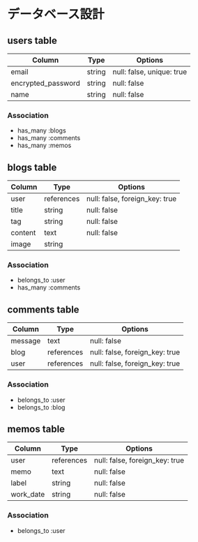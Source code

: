 # データベース設計

## users table

| Column             | Type   | Options                   |
| ------------------ | ------ | ------------------------- |
| email              | string | null: false, unique: true |
| encrypted_password | string | null: false               |
| name               | string | null: false               |

### Association

* has_many :blogs
* has_many :comments
* has_many :memos

## blogs table

| Column  | Type       | Options                        |
|-------- | ---------- | ------------------------------ |
| user    | references | null: false, foreign_key: true |
| title   | string     | null: false                    |
| tag     | string     | null: false                    |
| content | text       | null: false                    |
| image   | string     |                                |

### Association

* belongs_to :user
* has_many :comments

## comments table

| Column  | Type       | Options                        |
| ------- | ---------- | ------------------------------ |
| message | text       | null: false                    |
| blog    | references | null: false, foreign_key: true |
| user    | references | null: false, foreign_key: true |

### Association

* belongs_to :user
* belongs_to :blog

## memos table

| Column    | Type       | Options                        |
| --------- | ---------- | ------------------------------ |
| user      | references | null: false, foreign_key: true |
| memo      | text       | null: false                    |
| label     | string     | null: false                    |
| work_date | string     | null: false                    |

### Association

* belongs_to :user